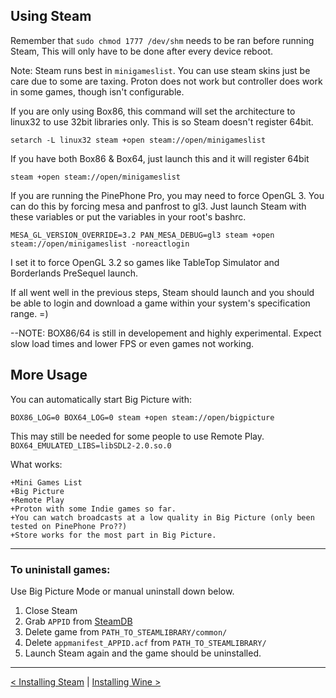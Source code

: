 ## Using Steam

Remember that  `sudo chmod 1777 /dev/shm` needs to be ran before running Steam, This will only have to be done after every device reboot.

Note: Steam runs best in `minigameslist`. You can use steam skins just be care due to some are taxing. Proton does not work but controller does work in some games, though isn't configurable.

If you are only using Box86, this command will set the architecture to linux32 to use 32bit libraries only. This is so Steam doesn't register 64bit.

```
setarch -L linux32 steam +open steam://open/minigameslist
```

If you have both Box86 & Box64, just launch this and it will register 64bit

```
steam +open steam://open/minigameslist
```

If you are running the PinePhone Pro, you may need to force OpenGL 3. You can do this by forcing mesa and panfrost to gl3. Just launch Steam with these variables or put the variables in your root's bashrc.

```
MESA_GL_VERSION_OVERRIDE=3.2 PAN_MESA_DEBUG=gl3 steam +open steam://open/minigameslist -noreactlogin
```
I set it to force OpenGL 3.2 so games like TableTop Simulator and Borderlands PreSequel launch.

If all went well in the previous steps, Steam should launch and you should be able to login and download a game within your system's specification range. =)

--NOTE: BOX86/64 is still in developement and highly experimental. Expect slow load times and lower FPS or even games not working. 

## More Usage

You can automatically start Big Picture with:
```
BOX86_LOG=0 BOX64_LOG=0 steam +open steam://open/bigpicture
```

This may still be needed for some people to use Remote Play. `BOX64_EMULATED_LIBS=libSDL2-2.0.so.0`

What works:
```
+Mini Games List
+Big Picture
+Remote Play
+Proton with some Indie games so far.
+You can watch broadcasts at a low quality in Big Picture (only been tested on PinePhone Pro??)
+Store works for the most part in Big Picture.
```


--------

### To uninistall games:

Use Big Picture Mode or manual uninstall down below.

1. Close Steam
2. Grab `APPID` from [SteamDB](https://steamdb.info/apps/)
3. Delete game from `PATH_TO_STEAMLIBRARY/common/`
4. Delete `appmanifest_APPID.acf` from `PATH_TO_STEAMLIBRARY/`
5. Launch Steam again and the game should be uninstalled.

-----

[< Installing Steam](install-steam.md) | [Installing Wine >](install-wine.md)


 
